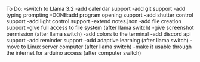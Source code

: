 To Do:
-switch to Llama 3.2
-add calendar support
-add git support
-add typing prompting
-DONE:add program opening support 
-add shutter control support
-add light control support
-extend notes.json
-add file creation support
-give full access to file system (after llama switch)
-give screenshot permission (after llama switch)
-add colors to the terminal
-add discord api support
-add reminder support
-add adaptive learning (after llama switch)
-move to Linux server computer (after llama switch)
-make it usable through the internet for arduino access (after computer switch)
